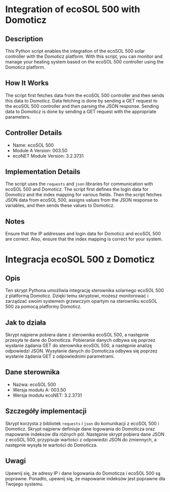 # Integration of ecoSOL 500 with Domoticz

## Description
This Python script enables the integration of the ecoSOL 500 solar controller with the Domoticz platform. With this script, you can monitor and manage your heating system based on the ecoSOL 500 controller using the Domoticz platform.

## How It Works
The script first fetches data from the ecoSOL 500 controller and then sends this data to Domoticz. Data fetching is done by sending a GET request to the ecoSOL 500 controller and then parsing the JSON response. Sending data to Domoticz is done by sending a GET request with the appropriate parameters.

## Controller Details
- Name: ecoSOL 500
- Module A Version: 003.50
- ecoNET Module Version: 3.2.3731

## Implementation Details
The script uses the `requests` and `json` libraries for communication with ecoSOL 500 and Domoticz. The script first defines the login data for Domoticz and the index mapping for various fields. Then the script fetches JSON data from ecoSOL 500, assigns values from the JSON response to variables, and then sends these values to Domoticz.

## Notes
Ensure that the IP addresses and login data for Domoticz and ecoSOL 500 are correct. Also, ensure that the index mapping is correct for your system.



# Integracja ecoSOL 500 z Domoticz

## Opis
Ten skrypt Pythona umożliwia integrację sterownika solarnego ecoSOL 500 z platformą Domoticz. Dzięki temu skryptowi, możesz monitorować i zarządzać swoim systemem grzewczym opartym na sterowniku ecoSOL 500 za pomocą platformy Domoticz.

## Jak to działa
Skrypt najpierw pobiera dane z sterownika ecoSOL 500, a następnie przesyła te dane do Domoticza. Pobieranie danych odbywa się poprzez wysłanie żądania GET do sterownika ecoSOL 500, a następnie analizę odpowiedzi JSON. Wysyłanie danych do Domoticza odbywa się poprzez wysłanie żądania GET z odpowiednimi parametrami.

## Dane sterownika
- Nazwa: ecoSOL 500
- Wersja modułu A: 003.50
- Wersja modułu ecoNET: 3.2.3731

## Szczegóły implementacji
Skrypt korzysta z bibliotek `requests` i `json` do komunikacji z ecoSOL 500 i Domoticz. Skrypt najpierw definiuje dane logowania do Domoticza oraz mapowanie indeksów dla różnych pól. Następnie skrypt pobiera dane JSON z ecoSOL 500, przypisuje wartości z odpowiedzi JSON do zmiennych, a następnie wysyła te wartości do Domoticza.

## Uwagi
Upewnij się, że adresy IP i dane logowania do Domoticza i ecoSOL 500 są poprawne. Ponadto, upewnij się, że mapowanie indeksów jest poprawne dla Twojego systemu.
